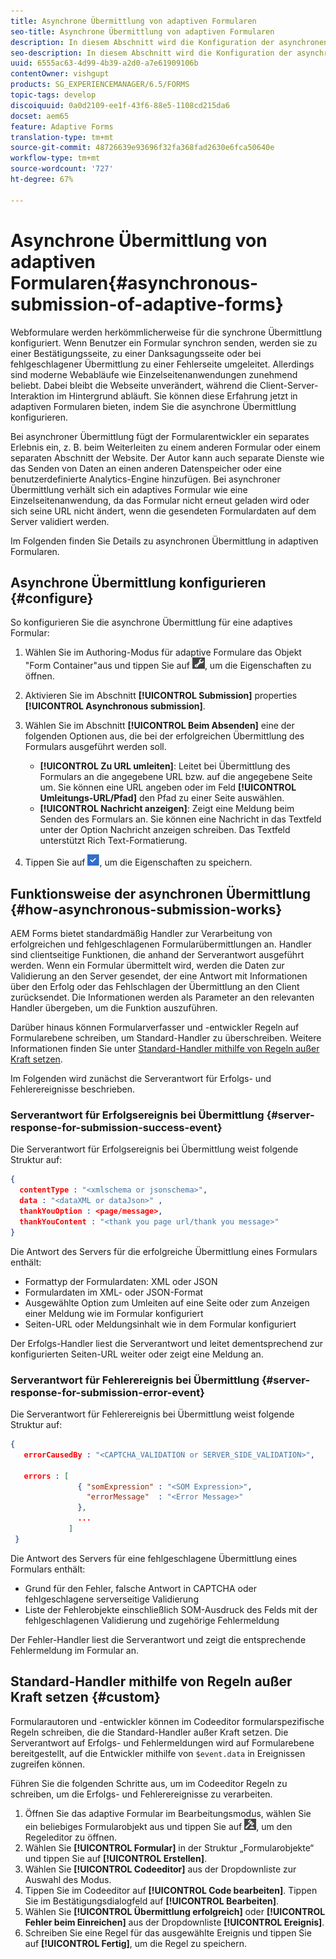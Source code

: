 ```yaml
---
title: Asynchrone Übermittlung von adaptiven Formularen
seo-title: Asynchrone Übermittlung von adaptiven Formularen
description: In diesem Abschnitt wird die Konfiguration der asynchronen Übermittlung adaptiver Formulare beschrieben.
seo-description: In diesem Abschnitt wird die Konfiguration der asynchronen Übermittlung adaptiver Formulare beschrieben.
uuid: 6555ac63-4d99-4b39-a2d0-a7e61909106b
contentOwner: vishgupt
products: SG_EXPERIENCEMANAGER/6.5/FORMS
topic-tags: develop
discoiquuid: 0a0d2109-ee1f-43f6-88e5-1108cd215da6
docset: aem65
feature: Adaptive Forms
translation-type: tm+mt
source-git-commit: 48726639e93696f32fa368fad2630e6fca50640e
workflow-type: tm+mt
source-wordcount: '727'
ht-degree: 67%

---
```



# Asynchrone Übermittlung von adaptiven Formularen{#asynchronous-submission-of-adaptive-forms}

Webformulare werden herkömmlicherweise für die synchrone Übermittlung konfiguriert. Wenn Benutzer ein Formular synchron senden, werden sie zu einer Bestätigungsseite, zu einer Danksagungsseite oder bei fehlgeschlagener Übermittlung zu einer Fehlerseite umgeleitet. Allerdings sind moderne Webabläufe wie Einzelseitenanwendungen zunehmend beliebt. Dabei bleibt die Webseite unverändert, während die Client-Server-Interaktion im Hintergrund abläuft. Sie können diese Erfahrung jetzt in adaptiven Formularen bieten, indem Sie die asynchrone Übermittlung konfigurieren.

Bei asynchroner Übermittlung fügt der Formularentwickler ein separates Erlebnis ein, z. B. beim Weiterleiten zu einem anderen Formular oder einem separaten Abschnitt der Website. Der Autor kann auch separate Dienste wie das Senden von Daten an einen anderen Datenspeicher oder eine benutzerdefinierte Analytics-Engine hinzufügen. Bei asynchroner Übermittlung verhält sich ein adaptives Formular wie eine Einzelseitenanwendung, da das Formular nicht erneut geladen wird oder sich seine URL nicht ändert, wenn die gesendeten Formulardaten auf dem Server validiert werden.

Im Folgenden finden Sie Details zu asynchronen Übermittlung in adaptiven Formularen.

## Asynchrone Übermittlung konfigurieren {#configure}

So konfigurieren Sie die asynchrone Übermittlung für eine adaptives Formular:

1. Wählen Sie im Authoring-Modus für adaptive Formulare das Objekt &quot;Form Container&quot;aus und tippen Sie auf ![cmppr1](assets/cmppr1.png), um die Eigenschaften zu öffnen.
1. Aktivieren Sie im Abschnitt **[!UICONTROL Submission]** properties **[!UICONTROL Asynchronous submission]**.
1. Wählen Sie im Abschnitt **[!UICONTROL Beim Absenden]** eine der folgenden Optionen aus, die bei der erfolgreichen Übermittlung des Formulars ausgeführt werden soll.

   * **[!UICONTROL Zu URL umleiten]**: Leitet bei Übermittlung des Formulars an die angegebene URL bzw. auf die angegebene Seite um. Sie können eine URL angeben oder im Feld **[!UICONTROL Umleitungs-URL/Pfad]** den Pfad zu einer Seite auswählen.
   * **[!UICONTROL Nachricht anzeigen]**: Zeigt eine Meldung beim Senden des Formulars an. Sie können eine Nachricht in das Textfeld unter der Option Nachricht anzeigen schreiben. Das Textfeld unterstützt Rich Text-Formatierung.

1. Tippen Sie auf ![check-button1](assets/check-button1.png), um die Eigenschaften zu speichern.

## Funktionsweise der asynchronen Übermittlung {#how-asynchronous-submission-works}

AEM Forms bietet standardmäßig Handler zur Verarbeitung von erfolgreichen und fehlgeschlagenen Formularübermittlungen an. Handler sind clientseitige Funktionen, die anhand der Serverantwort ausgeführt werden. Wenn ein Formular übermittelt wird, werden die Daten zur Validierung an den Server gesendet, der eine Antwort mit Informationen über den Erfolg oder das Fehlschlagen der Übermittlung an den Client zurücksendet. Die Informationen werden als Parameter an den relevanten Handler übergeben, um die Funktion auszuführen.

Darüber hinaus können Formularverfasser und -entwickler Regeln auf Formularebene schreiben, um Standard-Handler zu überschreiben. Weitere Informationen finden Sie unter [Standard-Handler mithilfe von Regeln außer Kraft setzen](#custom).

Im Folgenden wird zunächst die Serverantwort für Erfolgs- und Fehlerereignisse beschrieben.

### Serverantwort für Erfolgsereignis bei Übermittlung {#server-response-for-submission-success-event}

Die Serverantwort für Erfolgsereignis bei Übermittlung weist folgende Struktur auf:

```json
{
  contentType : "<xmlschema or jsonschema>",
  data : "<dataXML or dataJson>" ,
  thankYouOption : <page/message>,
  thankYouContent : "<thank you page url/thank you message>"
}
```

Die Antwort des Servers für die erfolgreiche Übermittlung eines Formulars enthält:

* Formattyp der Formulardaten: XML oder JSON
* Formulardaten im XML- oder JSON-Format
* Ausgewählte Option zum Umleiten auf eine Seite oder zum Anzeigen einer Meldung wie im Formular konfiguriert
* Seiten-URL oder Meldungsinhalt wie in dem Formular konfiguriert

Der Erfolgs-Handler liest die Serverantwort und leitet dementsprechend zur konfigurierten Seiten-URL weiter oder zeigt eine Meldung an.

### Serverantwort für Fehlerereignis bei Übermittlung  {#server-response-for-submission-error-event}

Die Serverantwort für Fehlerereignis bei Übermittlung weist folgende Struktur auf:

```json
{
   errorCausedBy : "<CAPTCHA_VALIDATION or SERVER_SIDE_VALIDATION>",

   errors : [
               { "somExpression" : "<SOM Expression>",
                 "errorMessage"  : "<Error Message>"
               },
               ...
             ]
 }
```

Die Antwort des Servers für eine fehlgeschlagene Übermittlung eines Formulars enthält:

* Grund für den Fehler, falsche Antwort in CAPTCHA oder fehlgeschlagene serverseitige Validierung
* Liste der Fehlerobjekte einschließlich SOM-Ausdruck des Felds mit der fehlgeschlagenen Validierung und zugehörige Fehlermeldung

Der Fehler-Handler liest die Serverantwort und zeigt die entsprechende Fehlermeldung im Formular an.

## Standard-Handler mithilfe von Regeln außer Kraft setzen  {#custom}

Formularautoren und -entwickler können im Codeeditor formularspezifische Regeln schreiben, die die Standard-Handler außer Kraft setzen. Die Serverantwort auf Erfolgs- und Fehlermeldungen wird auf Formularebene bereitgestellt, auf die Entwickler mithilfe von `$event.data` in Ereignissen zugreifen können.

Führen Sie die folgenden Schritte aus, um im Codeeditor Regeln zu schreiben, um die Erfolgs- und Fehlerereignisse zu verarbeiten.

1. Öffnen Sie das adaptive Formular im Bearbeitungsmodus, wählen Sie ein beliebiges Formularobjekt aus und tippen Sie auf ![edit-rules1](assets/edit-rules1.png), um den Regeleditor zu öffnen.
1. Wählen Sie **[!UICONTROL Formular]** in der Struktur „Formularobjekte“ und tippen Sie auf **[!UICONTROL Erstellen]**.
1. Wählen Sie **[!UICONTROL Codeeditor]** aus der Dropdownliste zur Auswahl des Modus.
1. Tippen Sie im Codeeditor auf **[!UICONTROL Code bearbeiten]**. Tippen Sie im Bestätigungsdialogfeld auf **[!UICONTROL Bearbeiten]**.
1. Wählen Sie **[!UICONTROL Übermittlung erfolgreich]** oder **[!UICONTROL Fehler beim Einreichen]** aus der Dropdownliste **[!UICONTROL Ereignis]**.
1. Schreiben Sie eine Regel für das ausgewählte Ereignis und tippen Sie auf **[!UICONTROL Fertig]**, um die Regel zu speichern.

